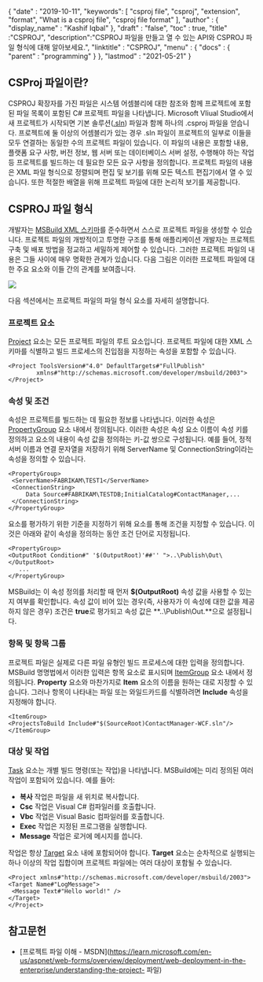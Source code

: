 {
  "date" : "2019-10-11",
  "keywords": [ "csproj file", "csproj", "extension", "format", "What is a csproj file", "csproj file format" ],
  "author" : {
    "display_name" : "Kashif Iqbal"
},
  "draft" : "false",
  "toc" : true,
  "title" :"CSPROJ",
  "description":"CSPROJ 파일을 만들고 열 수 있는 API와 CSPROJ 파일 형식에 대해 알아보세요.",
  "linktitle" : "CSPROJ",
  "menu" : {
    "docs" : {
      "parent" : "programming"
}
},
  "lastmod" : "2021-05-21"
}

## CSProj 파일이란?
CSPROJ 확장자를 가진 파일은 시스템 어셈블리에 대한 참조와 함께 프로젝트에 포함된 파일 목록이 포함된 C# 프로젝트 파일을 나타냅니다. Microsoft VIiual Studio에서 새 프로젝트가 시작되면 기본 솔루션([.sln](/ko/programming/sln/)) 파일과 함께 하나의 .csproj 파일을 얻습니다. 프로젝트에 둘 이상의 어셈블리가 있는 경우 .sln 파일이 프로젝트의 일부로 이들을 모두 연결하는 동일한 수의 프로젝트 파일이 있습니다. 이 파일의 내용은 포함할 내용, 플랫폼 요구 사항, 버전 정보, 웹 서버 또는 데이터베이스 서버 설정, 수행해야 하는 작업 등 프로젝트를 빌드하는 데 필요한 모든 요구 사항을 정의합니다. 프로젝트 파일의 내용은 XML 파일 형식으로 정렬되며 편집 및 보기를 위해 모든 텍스트 편집기에서 열 수 있습니다. 또한 적절한 배열을 위해 프로젝트 파일에 대한 논리적 보기를 제공합니다.

## CSPROJ 파일 형식 #

개발자는 [MSBuild XML 스키마](https://msdn.microsoft.com/library/5dy88c2e.aspx)를 준수하면서 스스로 프로젝트 파일을 생성할 수 있습니다. 프로젝트 파일의 개방적이고 투명한 구조를 통해 애플리케이션 개발자는 프로젝트 구축 및 배포 방법을 정교하고 세밀하게 제어할 수 있습니다. 그러한 프로젝트 파일의 내용은 그들 사이에 매우 명확한 관계가 있습니다. 다음 그림은 이러한 프로젝트 파일에 대한 주요 요소와 이들 간의 관계를 보여줍니다.

![](https://learn.microsoft.com/en-us/aspnet/web-forms/overview/deployment/web-deployment-in-the-enterprise/understanding-the-project-file/_static/image2.png)

다음 섹션에서는 프로젝트 파일의 파일 형식 요소를 자세히 설명합니다.

### 프로젝트 요소 ###

[Project](https://msdn.microsoft.com/library/bcxfsh87.aspx) 요소는 모든 프로젝트 파일의 루트 요소입니다. 프로젝트 파일에 대한 XML 스키마를 식별하고 빌드 프로세스의 진입점을 지정하는 속성을 포함할 수 있습니다.

```
<Project ToolsVersion#"4.0" DefaultTargets#"FullPublish"
        xmlns#"http://schemas.microsoft.com/developer/msbuild/2003">
</Project>
```

### 속성 및 조건

속성은 프로젝트를 빌드하는 데 필요한 정보를 나타냅니다. 이러한 속성은 [PropertyGroup](https://msdn.microsoft.com/library/t4w159bs.aspx) 요소 내에서 정의됩니다. 이러한 속성은 속성 요소 이름이 속성 키를 정의하고 요소의 내용이 속성 값을 정의하는 키-값 쌍으로 구성됩니다. 예를 들어, 정적 서버 이름과 연결 문자열을 저장하기 위해 ServerName 및 ConnectionString이라는 속성을 정의할 수 있습니다.

```
<PropertyGroup>    
 <ServerName>FABRIKAM\TEST1</ServerName>
 <ConnectionString>
     Data Source#FABRIKAM\TESTDB;InitialCatalog#ContactManager,...
 </ConnectionString>
</PropertyGroup>
```

요소를 평가하기 위한 기준을 지정하기 위해 요소를 통해 조건을 지정할 수 있습니다. 이것은 아래와 같이 속성을 정의하는 동안 조건 단어로 지정됩니다.

```
<PropertyGroup>
<OutputRoot Condition#" '$(OutputRoot)'##'' ">..\Publish\Out\</OutputRoot>
   ...
</PropertyGroup>
```

MSBuild는 이 속성 정의를 처리할 때 먼저 **$(OutputRoot)** 속성 값을 사용할 수 있는지 여부를 확인합니다. 속성 값이 비어 있는 경우(즉, 사용자가 이 속성에 대한 값을 제공하지 않은 경우) 조건은 **true**로 평가되고 속성 값은 **..\Publish\Out.**으로 설정됩니다.

### 항목 및 항목 그룹

프로젝트 파일은 실제로 다른 파일 유형인 빌드 프로세스에 대한 입력을 정의합니다. MSBuild 명명법에서 이러한 입력은 항목 요소로 표시되며 [ItemGroup](https://msdn.microsoft.com/library/646dk05y.aspx) 요소 내에서 정의됩니다. **Property** 요소와 마찬가지로 **Item** 요소의 이름을 원하는 대로 지정할 수 있습니다. 그러나 항목이 나타내는 파일 또는 와일드카드를 식별하려면 **Include** 속성을 지정해야 합니다.

```
<ItemGroup>
<ProjectsToBuild Include#"$(SourceRoot)ContactManager-WCF.sln"/>
</ItemGroup>
```

### 대상 및 작업

[Task](https://msdn.microsoft.com/library/77f2hx1s.aspx) 요소는 개별 빌드 명령(또는 작업)을 나타냅니다. MSBuild에는 미리 정의된 여러 작업이 포함되어 있습니다. 예를 들어:

* **복사** 작업은 파일을 새 위치로 복사합니다.
* **Csc** 작업은 Visual C# 컴파일러를 호출합니다.
* **Vbc** 작업은 Visual Basic 컴파일러를 호출합니다.
* **Exec** 작업은 지정된 프로그램을 실행합니다.
* **Message** 작업은 로거에 메시지를 씁니다.

작업은 항상 [Target](https://msdn.microsoft.com/library/t50z2hka.aspx) 요소 내에 포함되어야 합니다. **Target** 요소는 순차적으로 실행되는 하나 이상의 작업 집합이며 프로젝트 파일에는 여러 대상이 포함될 수 있습니다.

```
<Project xmlns#"http://schemas.microsoft.com/developer/msbuild/2003">
<Target Name#"LogMessage">
 <Message Text#"Hello world!" />
</Target>
</Project>
```

## 참고문헌

* [프로젝트 파일 이해 - MSDN](https://learn.microsoft.com/en-us/aspnet/web-forms/overview/deployment/web-deployment-in-the-enterprise/understanding-the-project- 파일)

